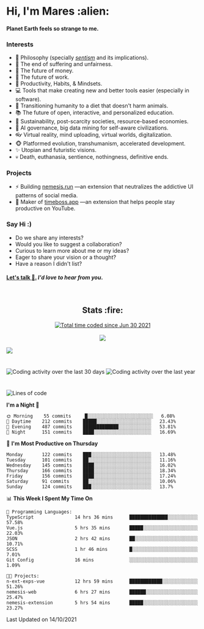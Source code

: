 <h1>Hi, I'm Mares :alien:</h1>

#### Planet Earth feels so strange to me.

### **Interests**

- 🌊 Philosophy (specially [_sentism_][sentismmedium] and its implications).
- 🎯 The end of suffering and unfairness.
- 💸 The future of money.
- 💼 The future of work.
- 🧠 Productivity, Habits, & Mindsets.
- 💻 Tools that make creating new and better tools easier (especially in software).
- 🥗 Transitioning humanity to a diet that doesn't harm animals.
- 📚 The future of open, interactive, and personalized education.
- 🌱 Sustainability, post-scarcity societies, resource-based economies.
- 🤖 AI governance, big data mining for self-aware civilizations.
- 👓 Virtual reality, mind uploading, virtual worlds, digitalization.
- 🐵 Platformed evolution, transhumanism, accelerated development.
- ✨ Utopian and futuristic visions.
- 💀 Death, euthanasia, sentience, nothingness, definitive ends.


### **Projects**

- ⚡ Building [nemesis.run](https://nemesis.run) —an extension that neutralizes the addictive UI patterns of social media.
- 💎 Maker of [timeboss.app](https://timeboss.app) —an extension that helps people stay productive on YouTube.


### **Say Hi :)**

- Do we share any interests?
- Would you like to suggest a collaboration?
- Curious to learn more about me or my ideas?
- Eager to share your vision or a thought?
- Have a reason I didn't list?

#### [Let's talk :wave:.](mailto:mareszhar@gmail.com) _I'd love to hear from you_.

[sentismmedium]: https://medium.com/@mareszhar/born-a-prisoner-a-reflection-about-life-its-struggles-and-a-plan-to-escape-d8566ce9b026

<br>

<h2 align="center">Stats :fire:</h2>

<div align="center">
  <a href="https://wakatime.com/@cfdc0e0d-4860-4b62-9ff0-cb659185525e">
    <img src="https://wakatime.com/badge/user/cfdc0e0d-4860-4b62-9ff0-cb659185525e.svg" alt="Total time coded since Jun 30 2021" />
  </a>
</div>

<br>

<div align="center">
  <img src="https://github-readme-streak-stats.herokuapp.com?user=mareszhar&theme=black-ice&hide_border=true&stroke=FFFFFF15&ring=DF8FFE&fire=DF8FFE&currStreakLabel=DF8FFE&background=1A232A&currStreakNum=86FFAB">
</div>

<!-- Add or remove this: &dates=B1AAB3FF at the end of the streak stats URL if they get bugged and aren't updating -->

<br>

<img src="https://activity-graph.herokuapp.com/graph?username=mareszhar&theme=nord&bg_color=00000000&color=979797&line=DF8FFE&point=00000000&area=true&hide_border=true">

<br>

<h1></h1>

<img src="https://wakatime.com/share/@mares/5df0ff02-9c79-41b4-b540-51dc9c65a57b.svg" alt="Coding activity over the last 30 days" />
<img src="https://wakatime.com/share/@mares/ea89ba71-f374-40af-930c-e0655909fe37.svg" alt="Coding activity over the last year" />

<h1></h1>

<!--START_SECTION:waka-->
![Lines of code](https://img.shields.io/badge/From%20Hello%20World%20I%27ve%20Written-156595%20lines%20of%20code-blue)

**I'm a Night 🦉** 

```text
🌞 Morning    55 commits     █░░░░░░░░░░░░░░░░░░░░░░░░   6.08% 
🌆 Daytime    212 commits    █████░░░░░░░░░░░░░░░░░░░░   23.43% 
🌃 Evening    487 commits    █████████████░░░░░░░░░░░░   53.81% 
🌙 Night      151 commits    ████░░░░░░░░░░░░░░░░░░░░░   16.69%

```
📅 **I'm Most Productive on Thursday** 

```text
Monday       122 commits    ███░░░░░░░░░░░░░░░░░░░░░░   13.48% 
Tuesday      101 commits    ██░░░░░░░░░░░░░░░░░░░░░░░   11.16% 
Wednesday    145 commits    ████░░░░░░░░░░░░░░░░░░░░░   16.02% 
Thursday     166 commits    ████░░░░░░░░░░░░░░░░░░░░░   18.34% 
Friday       156 commits    ████░░░░░░░░░░░░░░░░░░░░░   17.24% 
Saturday     91 commits     ██░░░░░░░░░░░░░░░░░░░░░░░   10.06% 
Sunday       124 commits    ███░░░░░░░░░░░░░░░░░░░░░░   13.7%

```


📊 **This Week I Spent My Time On** 

```text
💬 Programming Languages: 
TypeScript               14 hrs 36 mins      ██████████████░░░░░░░░░░░   57.58% 
Vue.js                   5 hrs 35 mins       █████░░░░░░░░░░░░░░░░░░░░   22.03% 
JSON                     2 hrs 42 mins       ██░░░░░░░░░░░░░░░░░░░░░░░   10.71% 
SCSS                     1 hr 46 mins        █░░░░░░░░░░░░░░░░░░░░░░░░   7.01% 
Git Config               16 mins             ░░░░░░░░░░░░░░░░░░░░░░░░░   1.09%

🐱‍💻 Projects: 
n-ext-exps-vue           12 hrs 59 mins      ████████████░░░░░░░░░░░░░   51.26% 
nemesis-web              6 hrs 27 mins       ██████░░░░░░░░░░░░░░░░░░░   25.47% 
nemesis-extension        5 hrs 54 mins       █████░░░░░░░░░░░░░░░░░░░░   23.27%

```


 Last Updated on 14/10/2021
<!--END_SECTION:waka-->

